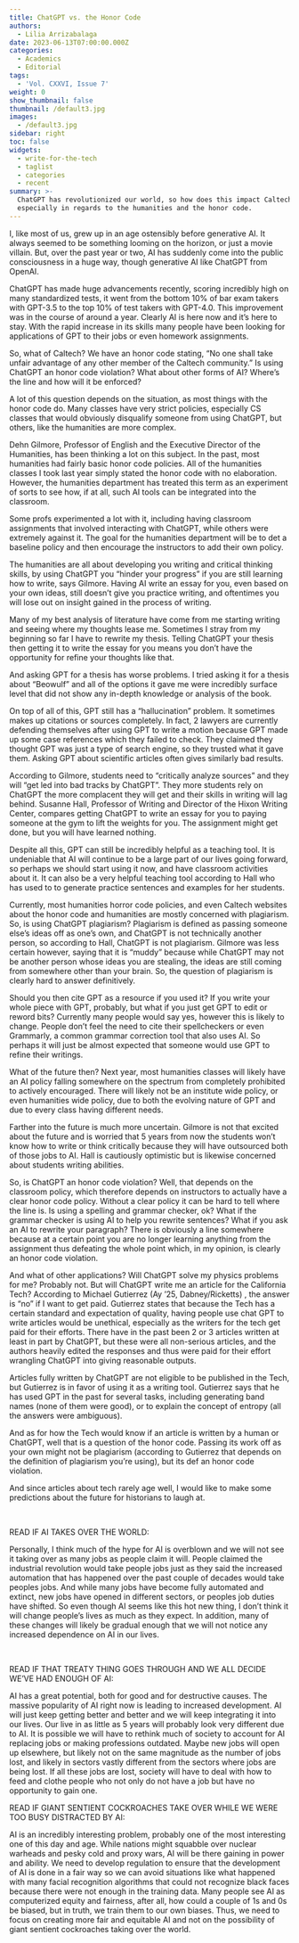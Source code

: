 ```yaml
---
title: ChatGPT vs. the Honor Code
authors:
  - Lilia Arrizabalaga
date: 2023-06-13T07:00:00.000Z
categories:
  - Academics
  - Editorial
tags:
  - 'Vol. CXXVI, Issue 7'
weight: 0
show_thumbnail: false
thumbnail: /default3.jpg
images:
  - /default3.jpg
sidebar: right
toc: false
widgets:
  - write-for-the-tech
  - taglist
  - categories
  - recent
summary: >-
  ChatGPT has revolutionized our world, so how does this impact Caltech,
  especially in regards to the humanities and the honor code.
---
```


I, like most of us, grew up in an age ostensibly before generative AI. It always seemed to be something looming on the horizon, or just a movie villain. But, over the past year or two, AI has suddenly come into the public consciousness in a huge way, though generative AI like ChatGPT from OpenAI.

ChatGPT has made huge advancements recently, scoring incredibly high on many standardized tests, it went from the bottom 10% of bar exam takers with GPT-3.5 to the top 10% of test takers with GPT-4.0. This improvement was in the course of around a year. Clearly AI is here now and it’s here to stay. With the rapid increase in its skills many people have been looking for applications of GPT to their jobs or even homework assignments.

So, what of Caltech? We have an honor code stating, “No one shall take unfair advantage of any other member of the Caltech community.” Is using ChatGPT an honor code violation? What about other forms of AI? Where’s the line and how will it be enforced?

A lot of this question depends on the situation, as most things with the honor code do. Many classes have very strict policies, especially CS classes that would obviously disqualify someone from using ChatGPT, but others, like the humanities are more complex.

Dehn Gilmore, Professor of English and the Executive Director of the Humanities, has been thinking a lot on this subject. In the past, most humanities had fairly basic honor code policies. All of the humanities classes I took last year simply stated the honor code with no elaboration. However, the humanities department has treated this term as an experiment of sorts to see how, if at all, such AI tools can be integrated into the classroom.

Some profs experimented a lot with it, including having classroom assignments that involved interacting with ChatGPT, while others were extremely against it. The goal for the humanities department will be to det a baseline policy and then encourage the instructors to add their own policy. 

The humanities are all about developing you writing and critical thinking skills, by using ChatGPT you “hinder your progress” if you are still learning how to write, says Gilmore. Having AI write an essay for you, even based on your own ideas, still doesn’t give you practice writing, and oftentimes you will lose out on insight gained in the process of writing. 

Many of my best analysis of literature have come from me starting writing and seeing where my thoughts lease me. Sometimes I stray from my beginning so far I have to rewrite my thesis. Telling ChatGPT your thesis then getting it to write the essay for you means you don’t have the opportunity for refine your thoughts like that. 

And asking GPT for a thesis has worse problems. I tried asking it for a thesis about “Beowulf” and all of the options it gave me were incredibly surface level that did not show any in-depth knowledge or analysis of the book.

On top of all of this, GPT still has a “hallucination” problem. It sometimes makes up citations or sources completely. In fact, 2 lawyers are currently defending themselves after using GPT to write a motion because GPT made up some case references which they failed to check. They claimed they thought GPT was just a type of search engine, so they trusted what it gave them. Asking GPT about scientific articles often gives similarly bad results.

According to Gilmore, students need to “critically analyze sources” and they will “get led into bad tracks by ChatGPT”. They more students rely on ChatGPT the more complacent they will get and their skills in writing will lag behind. Susanne Hall, Professor of Writing and Director of the Hixon Writing Center, compares getting ChatGPT to write an essay for you to paying someone at the gym to lift the weights for you. The assignment might get done, but you will have learned nothing.  

Despite all this, GPT can still be incredibly helpful as a teaching tool. It is undeniable that AI will continue to be a large part of our lives going forward, so perhaps we should start using it now, and have classroom activities about it. It can also be a very helpful teaching tool according to Hall who has used to to generate practice sentences and examples for her students.

Currently, most humanities horror code policies, and even Caltech websites about the honor code and humanities are mostly concerned with plagiarism. So, is using ChatGPT plagiarism? Plagiarism is defined as passing someone else’s ideas off as one’s own, and ChatGPT is not technically another person, so according to Hall, ChatGPT is not plagiarism. Gilmore was less certain however, saying that it is “muddy” because while ChatGPT may not be another person whose ideas you are stealing, the ideas are still coming from somewhere other than your brain. So, the question of plagiarism is clearly hard to answer definitively.

Should you then cite GPT as a resource if you used it? If you write your whole piece with GPT, probably, but what if you just get GPT to edit or reword bits? Currently many people would say yes, however this is likely to change. People don’t feel the need to cite their spellcheckers or even Grammarly, a common grammar correction tool that also uses AI. So perhaps it will just be almost expected that someone would use GPT to refine their writings.

What of the future then? Next year, most humanities classes will likely have an AI policy falling somewhere on the spectrum from completely prohibited to actively encouraged. There will likely not be an institute wide policy, or even humanities wide policy, due to both the evolving nature of GPT and due to every class having different needs. 

Farther into the future is much more uncertain. Gilmore is not that excited about the future and is worried that 5 years from now the students won’t know how to write or think critically because they will have outsourced both of those jobs to AI. Hall is cautiously optimistic but is likewise concerned about students writing abilities.

So, is ChatGPT an honor code violation? Well, that depends on the classroom policy, which therefore depends on instructors to actually have a clear honor code policy. Without a clear policy it can be hard to tell where the line is. Is using a spelling and grammar checker, ok? What if the grammar checker is using AI to help you rewrite sentences? What if you ask an AI to rewrite your paragraph? There is obviously a line somewhere because at a certain point you are no longer learning anything from the assignment thus defeating the whole point which, in my opinion, is clearly an honor code violation.

And what of other applications? Will ChatGPT solve my physics problems for me? Probably not. But will ChatGPT write me an article for the California Tech? According to Michael Gutierrez (Ay ’25, Dabney/Ricketts) , the answer is “no” if I want to get paid. Gutierrez states that because the Tech has a certain standard and expectation of quality, having people use chat GPT to write articles would be unethical, especially as the writers for the tech get paid for their efforts. There have in the past been 2 or 3 articles written at least in part by ChatGPT, but these were all non-serious articles, and the authors heavily edited the responses and thus were paid for their effort wrangling ChatGPT into giving reasonable outputs. 

Articles fully written by ChatGPT are not eligible to be published in the Tech, but Gutierrez is in favor of using it as a writing tool. Gutierrez says that he has used GPT in the past for several tasks, including generating band names (none of them were good), or to explain the concept of entropy (all the answers were ambiguous). 

And as for how the Tech would know if an article is written by a human or ChatGPT, well that is a question of the honor code. Passing its work off as your own might not be plagiarism (according to Gutierrez that depends on the definition of plagiarism you’re using), but its def an honor code violation. 

And since articles about tech rarely age well, I would like to make some predictions about the future for historians to laugh at.

 

READ IF AI TAKES OVER THE WORLD:

Personally, I think much of the hype for AI is overblown and we will not see it taking over as many jobs as people claim it will. People claimed the industrial revolution would take people jobs just as they said the increased automation that has happened over the past couple of decades would take peoples jobs. And while many jobs have become fully automated and extinct, new jobs have opened in different sectors, or peoples job duties have shifted. So even though AI seems like this hot new thing, I don’t think it will change people’s lives as much as they expect. In addition, many of these changes will likely be gradual enough that we will not notice any increased dependence on AI in our lives.

 

READ IF THAT TREATY THING GOES THROUGH AND WE ALL DECIDE WE’VE HAD ENOUGH OF AI:

AI has a great potential, both for good and for destructive causes. The massive popularity of AI right now is leading to increased development. AI will just keep getting better and better and we will keep integrating it into our lives. Our live in as little as 5 years will probably look very different due to AI. It is possible we will have to rethink much of society to account for AI replacing jobs or making professions outdated. Maybe new jobs will open up elsewhere, but likely not on the same magnitude as the number of jobs lost, and likely in sectors vastly different from the sectors where jobs are being lost. If all these jobs are lost, society will have to deal with how to feed and clothe people who not only do not have a job but have no opportunity to gain one.

READ IF GIANT SENTIENT COCKROACHES TAKE OVER WHILE WE WERE TOO BUSY DISTRACTED BY AI:

AI is an incredibly interesting problem, probably one of the most interesting one of this day and age. While nations might squabble over nuclear warheads and pesky cold and proxy wars, AI will be there gaining in power and ability. We need to develop regulation to ensure that the development of AI is done in a fair way so we can avoid situations like what happened with many facial recognition algorithms that could not recognize black faces because there were not enough in the training data. Many people see AI as computerized equity and fairness, after all, how could a couple of 1s and 0s be biased, but in truth, we train them to our own biases. Thus, we need to focus on creating more fair and equitable AI and not on the possibility of giant sentient cockroaches taking over the world.
